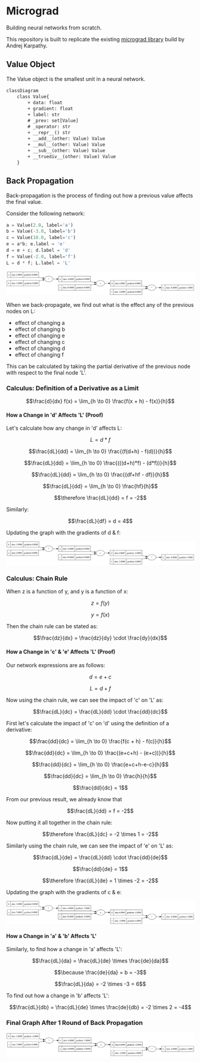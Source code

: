 # Micrograd
Building neural networks from scratch.

This repository is built to replicate the existing [micrograd library](https://github.com/karpathy/micrograd) build by Andrej Karpathy.

## Value Object
The Value object is the smallest unit in a neural network. 

```mermaid
classDiagram
    class Value{
        + data: float
        + gradient: float
        + label: str
        # _prev: set[Value]
        # _operator: str
        + __repr__() str
        + __add__(other: Value) Value
        + __mul__(other: Value) Value
        + __sub__(other: Value) Value
        + __truediv__(other: Value) Value
    }
```

## Back Propagation

Back-propagation is the process of finding out how a previous value affects the final value.

Consider the following network:
```python
a = Value(2.0, label='a')
b = Value(-3.0, label='b')
c = Value(10.0, label='c')
e = a*b; e.label = 'e'
d = e + c; d.label = 'd'
f = Value(-2.0, label='f')
L = d * f; L.label = 'L'
```
![Graph representations](/images/graphical_representation_operations.svg)

When we back-propagate, we find out what is the effect any of the previous nodes on L:
- effect of changing a
- effect of changing b
- effect of changing e 
- effect of changing c 
- effect of changing d 
- effect of changing f

This can be calculated by taking the partial derivative of the previous node with respect to the final node 'L'.

### Calculus: Definition of a Derivative as a Limit

```math
\frac{d}{dx} f(x) = \lim_{h \to 0} \frac{f(x + h) - f(x)}{h}
```

#### How a Change in 'd' Affects 'L' (Proof)
Let's calculate how any change in 'd' affects L:
```math
L = d * f
```
```math
\frac{dL}{dd} = \lim_{h \to 0} \frac{(f(d+h) - f(d))}{h}
```
```math
\frac{dL}{dd} = \lim_{h \to 0} \frac{(((d+h)*f) - (d*f))}{h}
```
```math
\frac{dL}{dd} = \lim_{h \to 0} \frac{(df+hf - df)}{h}
```
```math
\frac{dL}{dd} = \lim_{h \to 0} \frac{hf}{h}
```
```math
\therefore \frac{dL}{dd} = f = -2
```

Similarly:
```math
\frac{dL}{df} = d = 4
```

Updating the graph with the gradients of d & f:

![Network graph with values of gradient updated.](./images/nn_gradient_d_f.svg)

### Calculus: Chain Rule
When z is a function of y, and y is a function of x:
```math
z = f(y)
```
```math
y = f(x)
```
Then the chain rule can be stated as:
```math
\frac{dz}{dx} = \frac{dz}{dy} \cdot \frac{dy}{dx}
```

#### How a Change in 'c' & 'e' Affects 'L' (Proof)
Our network expressions are as follows:
```math
d = e + c
```
```math
L = d +f
```
Now using the chain rule, we can see the impact of 'c' on 'L' as:
```math
\frac{dL}{dc} = \frac{dL}{dd} \cdot \frac{dd}{dc}
```
First let's calculate the impact of 'c' on 'd' using the definition of a derivative:
```math
\frac{dd}{dc} = \lim_{h \to 0} \frac{f(c + h) - f(c)}{h}
```
```math
\frac{dd}{dc} = \lim_{h \to 0} \frac{(e+c+h) - (e+c))}{h}
```
```math
\frac{dd}{dc} = \lim_{h \to 0} \frac{e+c+h-e-c}{h}
```
```math
\frac{dd}{dc} = \lim_{h \to 0} \frac{h}{h}
```
```math
\frac{dd}{dc} = 1
```
From our previous result, we already know that 
```math
\frac{dL}{dd} = f = -2
```
Now putting it all together in the chain rule:
```math
\therefore \frac{dL}{dc} = -2 \times 1 = -2
```

Similarly using the chain rule, we can see the impact of 'e' on 'L' as:
```math
\frac{dL}{de} = \frac{dL}{dd} \cdot \frac{dd}{de}
```
```math
\frac{dd}{de} = 1
```
```math
\therefore \frac{dL}{de} = 1 \times -2 = -2
```

Updating the graph with the gradients of c & e:

![Network graph with values of gradient updated.](./images/nn_gradient_c_e.svg)

#### How a Change in 'a' & 'b' Affects 'L'
Similarly, to find how a change in 'a' affects 'L':
```math
\frac{dL}{da} = \frac{dL}{de} \times \frac{de}{da}
```
```math
\because  \frac{de}{da} = b = -3
```
```math
\frac{dL}{da} = -2 \times -3 = 6
```

To find out how a change in 'b' affects 'L':
```math
\frac{dL}{db} = \frac{dL}{de} \times \frac{de}{db} = -2 \times 2 = -4
```

### Final Graph After 1 Round of Back Propagation
![Network graph with all values of gradient updated.](./images/nn_all_gradients.svg)